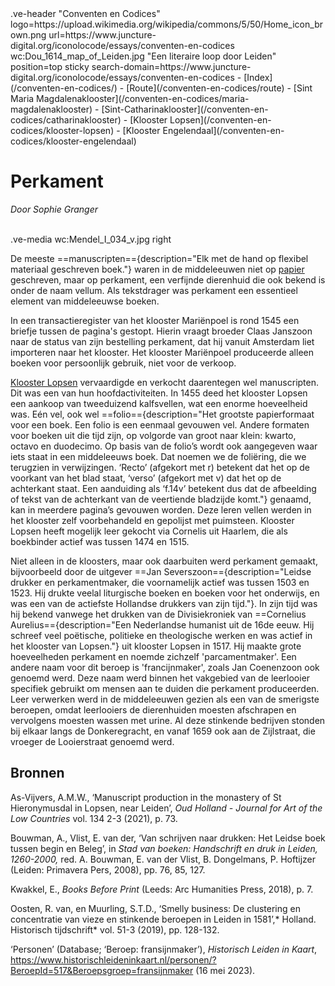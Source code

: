 <link rel="stylesheet" href="https://fonts.googleapis.com/css?family=Trirong">
<style>
    @import url('https://fonts.googleapis.com/css2?family=Cardo&family=Caudex&family=Marck+Script&display=swap');
    #juncture ve-header {font-family: 'Caudex'}
    #juncture h1 {font-family: 'Caudex'}
    #juncture h2 {font-family: 'Caudex'}
    #juncture h3 {font-family: 'Caudex'}
    #juncture a:link { color: brown; text-decoration: underline; }
</style>
.ve-header "Conventen en Codices" logo=https://upload.wikimedia.org/wikipedia/commons/5/50/Home_icon_brown.png url=https://www.juncture-digital.org/iconolocode/essays/conventen-en-codices wc:Dou_1614_map_of_Leiden.jpg "Een literaire loop door Leiden" position=top sticky search-domain=https://www.juncture-digital.org/iconolocode/essays/conventen-en-codices 
    - [Index](/conventen-en-codices/)
    - [Route](/conventen-en-codices/route)
    - [Sint Maria Magdalenaklooster](/conventen-en-codices/maria-magdalenaklooster)
    - [Sint-Catharinaklooster](/conventen-en-codices/catharinaklooster)
    - [Klooster Lopsen](/conventen-en-codices/klooster-lopsen)
    - [Klooster Engelendaal](/conventen-en-codices/klooster-engelendaal)

# Perkament
*Door Sophie Granger*
<br><br>

.ve-media wc:Mendel_I_034_v.jpg right

De meeste ==manuscripten=={description="Elk met de hand op flexibel materiaal geschreven boek."} waren in de middeleeuwen niet op [papier](https://www.juncture-digital.org/iconolocode/essays/conventen-en-codices/papier) geschreven, maar op perkament, een verfijnde dierenhuid die ook bekend is onder de naam vellum. Als tekstdrager was perkament een essentieel element van middeleeuwse boeken.

In een transactieregister van het klooster Mariënpoel is rond 1545 een briefje tussen de pagina's gestopt. Hierin vraagt broeder Claas Janszoon naar de status van zijn bestelling perkament, dat hij vanuit Amsterdam liet importeren naar het klooster. Het klooster Mariënpoel produceerde alleen boeken voor persoonlijk gebruik, niet voor de verkoop.

[Klooster Lopsen](https://www.juncture-digital.org/iconolocode/essays/conventen-en-codices/klooster-lopsen) vervaardigde en verkocht daarentegen wel manuscripten. Dit was een van hun hoofdactiviteiten. In 1455 deed het klooster Lopsen een aankoop van tweeduizend kalfsvellen, wat een enorme hoeveelheid was. Eén vel, ook wel ==folio=={description="Het grootste papierformaat voor een boek. Een folio is een eenmaal gevouwen vel. Andere formaten voor boeken uit die tijd zijn, op volgorde van groot naar klein: kwarto, octavo en duodecimo. Op basis van de folio’s wordt ook aangegeven waar iets staat in een middeleeuws boek. Dat noemen we de foliëring, die we terugzien in verwijzingen. ‘Recto’ (afgekort met r) betekent dat het op de voorkant van het blad staat, ‘verso’ (afgekort met v) dat het op de achterkant staat. Een aanduiding als ‘f.14v’ betekent dus dat de afbeelding of tekst van de achterkant van de veertiende bladzijde komt."} genaamd, kan in meerdere pagina’s gevouwen worden. Deze leren vellen werden in het klooster zelf voorbehandeld en gepolijst met puimsteen. Klooster Lopsen heeft mogelijk leer gekocht via Cornelis uit Haarlem, die als boekbinder actief was tussen 1474 en 1515.

Niet alleen in de kloosters, maar ook daarbuiten werd perkament gemaakt, bijvoorbeeld door de uitgever ==Jan Severszoon=={description="Leidse drukker en perkamentmaker, die voornamelijk actief was tussen 1503 en 1523. Hij drukte veelal liturgische boeken en boeken voor het onderwijs, en was een van de actiefste Hollandse drukkers van zijn tijd."}. In zijn tijd was hij bekend vanwege het drukken van de Divisiekroniek van ==Cornelius Aurelius=={description="Een Nederlandse humanist uit de 16de eeuw. Hij schreef veel poëtische, politieke en theologische werken en was actief in het klooster van Lopsen."} uit klooster Lopsen in 1517. Hij maakte grote hoeveelheden perkament en noemde zichzelf 'parcamentmaker'. Een andere naam voor dit beroep is 'francijnmaker', zoals Jan Coenenzoon ook genoemd werd. Deze naam werd binnen het vakgebied van de leerlooier specifiek gebruikt om mensen aan te duiden die perkament produceerden. Leer verwerken werd in de middeleeuwen gezien als een van de smerigste beroepen, omdat leerlooiers de dierenhuiden moesten afschrapen en vervolgens moesten wassen met urine. Al deze stinkende bedrijven stonden bij elkaar langs de Donkeregracht, en vanaf 1659 ook aan de Zijlstraat, die vroeger de Looierstraat genoemd werd.

## Bronnen

As-Vijvers, A.M.W., ‘Manuscript production in the monastery of St Hieronymusdal in 		Lopsen, near Leiden’, *Oud Holland - Journal for Art of the Low Countries*  vol. 134 	2-3 (2021), p. 73.

Bouwman, A., Vlist, E. van der, ‘Van schrijven naar drukken: Het Leidse boek tussen begin en Beleg’, in *Stad van boeken: Handschrift en druk in Leiden, 1260-2000,*  red. A. Bouwman, E. van der Vlist, B. Dongelmans, P. Hoftijzer (Leiden: Primavera Pers, 2008), pp. 76, 85, 127.

Kwakkel, E., *Books Before Print* (Leeds: Arc Humanities Press, 2018), p. 7.

Oosten, R. van, en Muurling, S.T.D., ‘Smelly business: De clustering en concentratie van vieze en stinkende beroepen in Leiden in 1581’,* Holland. Historisch tijdschrift* vol. 51-3 (2019), pp. 128-132.

‘Personen’ (Database; ‘Beroep: fransijnmaker’), *Historisch Leiden in Kaart*, <https://www.historischleideninkaart.nl/personen/?BeroepId=517&Beroepsgroep=fransijnmaker> (16 mei 2023).